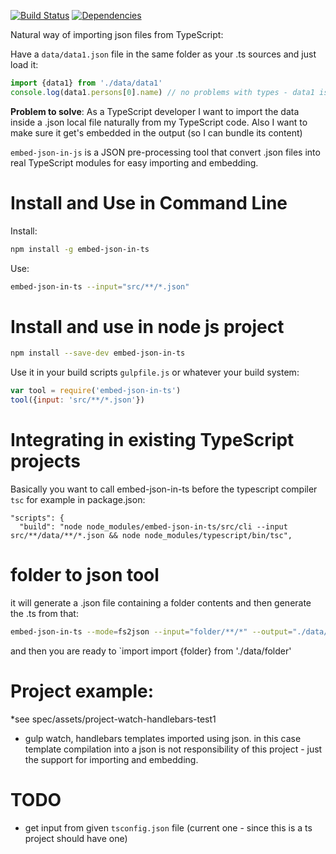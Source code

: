 [![Build Status](https://travis-ci.org/cancerberoSgx/embed-json-in-ts.png?branch=master)](https://travis-ci.org/cancerberoSgx/embed-json-in-ts)
[![Dependencies](https://david-dm.org/cancerberosgx/embed-json-in-ts.svg)](https://david-dm.org/cancerberosgx/embed-json-in-ts)


Natural way of importing json files from TypeScript: 

Have a `data/data1.json` file in the same folder as your .ts sources and just load it: 

```typescript
import {data1} from './data/data1'
console.log(data1.persons[0].name) // no problems with types - data1 is well described by a typescript interface :)
```

**Problem to solve**: As a TypeScript developer I want to import the data inside a .json local file naturally from my TypeScript code. Also I want to make sure it get's embedded in the output (so I can bundle its content)

`embed-json-in-js` is a JSON pre-processing tool that convert .json files into real TypeScript modules for easy importing and embedding. 


# Install and Use in Command Line

Install:

```sh
npm install -g embed-json-in-ts
```

Use:
```sh
embed-json-in-ts --input="src/**/*.json"
```

# Install and use in node js project

```sh
npm install --save-dev embed-json-in-ts
```

Use it in your build scripts `gulpfile.js` or whatever your build system:

```javascript
var tool = require('embed-json-in-ts')
tool({input: 'src/**/*.json'})
```

# Integrating in existing TypeScript projects

Basically you want to call embed-json-in-ts before the typescript compiler `tsc` for example in package.json:

```
"scripts": {
  "build": "node node_modules/embed-json-in-ts/src/cli --input src/**/data/**/*.json && node node_modules/typescript/bin/tsc",
```

# folder to json tool

it will generate a .json file containing a folder contents and then generate the .ts from that: 
 
 ```sh
embed-json-in-ts --mode=fs2json --input="folder/**/*" --output="./data/folder.json"
```

and then you are ready to `import 
import {folder} from './data/folder'


# Project example: 

 *see spec/assets/project-watch-handlebars-test1 
 - gulp watch, handlebars templates imported using json. in this case template compilation into a json is not responsibility of this project - just the support for importing and embedding. 

# TODO

 * get input from given `tsconfig.json` file (current one - since this is a ts project should have one)